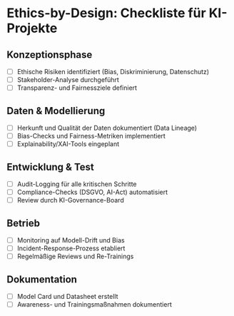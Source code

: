 # Ethics-by-Design: Checkliste für KI-Projekte

## Konzeptionsphase
- [ ] Ethische Risiken identifiziert (Bias, Diskriminierung, Datenschutz)
- [ ] Stakeholder-Analyse durchgeführt
- [ ] Transparenz- und Fairnessziele definiert

## Daten & Modellierung
- [ ] Herkunft und Qualität der Daten dokumentiert (Data Lineage)
- [ ] Bias-Checks und Fairness-Metriken implementiert
- [ ] Explainability/XAI-Tools eingeplant

## Entwicklung & Test
- [ ] Audit-Logging für alle kritischen Schritte
- [ ] Compliance-Checks (DSGVO, AI-Act) automatisiert
- [ ] Review durch KI-Governance-Board

## Betrieb
- [ ] Monitoring auf Modell-Drift und Bias
- [ ] Incident-Response-Prozess etabliert
- [ ] Regelmäßige Reviews und Re-Trainings

## Dokumentation
- [ ] Model Card und Datasheet erstellt
- [ ] Awareness- und Trainingsmaßnahmen dokumentiert

